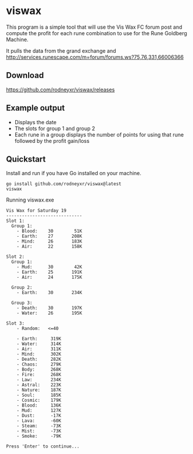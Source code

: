 # viswax
This program is a simple tool that will use the Vis Wax FC forum post and compute the profit for each rune combination to use for the Rune Goldberg Machine.

It pulls the data from the grand exchange and http://services.runescape.com/m=forum/forums.ws?75,76,331,66006366
## Download
https://github.com/rodneyxr/viswax/releases

## Example output
* Displays the date
* The slots for group 1 and group 2
* Each rune in a group displays the number of points for using that rune followed by the profit gain/loss

## Quickstart
Install and run if you have Go installed on your machine.
```
go install github.com/rodneyxr/viswax@latest
viswax
```

Running viswax.exe
```
Vis Wax for Saturday 19
-----------------------------
Slot 1:
  Group 1:
    - Blood:    30        51K
    - Earth:    27       208K
    - Mind:     26       183K
    - Air:      22       158K

Slot 2:
  Group 1:
    - Mud:      30        42K
    - Earth:    25       191K
    - Air:      24       175K

  Group 2:
    - Earth:    30       234K

  Group 3:
    - Death:    30       197K
    - Water:    26       195K

Slot 3:
    - Random:   <=40

    - Earth:     319K
    - Water:     314K
    - Air:       311K
    - Mind:      302K
    - Death:     282K
    - Chaos:     279K
    - Body:      268K
    - Fire:      268K
    - Law:       234K
    - Astral:    223K
    - Nature:    187K
    - Soul:      185K
    - Cosmic:    179K
    - Blood:     136K
    - Mud:       127K
    - Dust:      -17K
    - Lava:      -60K
    - Steam:     -73K
    - Mist:      -73K
    - Smoke:     -79K

Press 'Enter' to continue...
```
